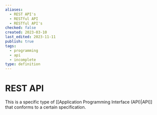 ```yaml
---
aliases:
  - REST API's
  - RESTful API
  - RESTful API's
checked: false
created: 2023-03-10
last_edited: 2023-11-11
publish: true
tags:
  - programming
  - api
  - incomplete
type: definition
---
```

# REST API

This is a specific type of [[Application Programming Interface (API)|API]] that conforms to a certain specification.
